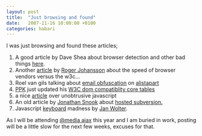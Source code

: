 ```yaml
---
layout: post
title:  "Just browsing and found"
date:   2007-11-16 10:00:00 +0100
categories: habari
---
```

I was just browsing and found these articles;
<ol>
	<li>A good article by Dave Shea about browser detection and other bad things <a href="http://mezzoblue.com/archives/2007/11/12/detect_this/">here</a>.</li>
	<li>Another <a href="http://www.456bereastreet.com/archive/200711/the_w3c_process_may_be_slow_but_browser_vendors_are_slower/">article</a> by <a href="http://www.456bereastreet.com/">Roger Johansson</a> about the speed of browser vendors versus the w3c...</li>
	<li> Roel van gils talking about <a href="http://www.alistapart.com/articles/gracefulemailobfuscation">email obfuscation</a> on <a href="http://www.alistapart.com/">alistapart</a></li>
	<li><a href="http://www.quirksmode.org/">PPK</a> just updated his <a href="http://www.quirksmode.org/blog/archives/2007/11/w3c_dom_compati.html">W3C dom compatiblity core tables</a></li>
	<li>a nice <a href="http://icant.co.uk/articles/seven-rules-of-unobtrusive-javascript/">article</a> over unobtrusive javascript</li>
	<li>An old article by <a href="http://www.snook.ca/jonathan/">Jonathan Snook</a> about <a href="http://www.snook.ca/archives/servers/hosted_subversion/#c56768">hosted subversion.</a></li>
	<li>Javascript <a href="http://unixpapa.com/js/key.html">keyboard</a> madness by <a href="http://unixpapa.com/">Jan Wolter</a>.</li>
</ol>
As I will be attending <a href="http://www.vivabit.com/atmediaAjax/">@media ajax</a> this year and I am buried in work, posting will be a little slow for the next few weeks, excuses for that.
